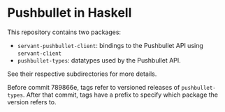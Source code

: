 Pushbullet in Haskell
=====================

This repository contains two packages:

* `servant-pushbullet-client`: bindings to the Pushbullet API using
  `servant-client`
* `pushbullet-types`: datatypes used by the Pushbullet API.

See their respective subdirectories for more details.

Before commit 789866e, tags refer to versioned releases of
`pushbullet-types`. After that commit, tags have a prefix to specify which
package the version refers to.
